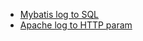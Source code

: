 - [Mybatis log to SQL](https://wickso.me/mybatis-log-to-sql/)
- [Apache log to HTTP param](./apache-log-to-http-param)

